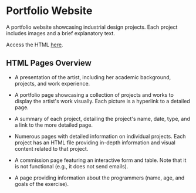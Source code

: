 # Portfolio Website

A portfolio website showcasing industrial design projects. Each project includes images and a brief explanatory text.

Access the HTML [here](https://maelwennlbdr.github.io/Portfolio_website/).

## HTML Pages Overview

-  A presentation of the artist, including her academic background, projects, and work experience.

-  A portfolio page showcasing a collection of projects and works to display the artist's work visually. Each picture is a hyperlink to a detailed page.

-  A summary of each project, detailing the project's name, date, type, and a link to the more detailed page.

-  Numerous pages with detailed information on individual projects. Each project has an HTML file providing in-depth information and visual content related to that project.

-  A commission page featuring an interactive form and table. Note that it is not functional (e.g., it does not send emails).

-  A page providing information about the programmers (name, age, and goals of the exercise).

